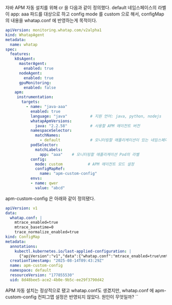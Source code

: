 자바 APM 자동 설치를 위해 cr 을 다음과 같이 정의했다.
default 네임스페이스의 라벨이 app: aaa 파드를 대상으로 하고
config mode 를 custom 으로 해서, configMap의 내용을 whatap.conf 에 반영하는게 목적이다. 

```yaml
apiVersion: monitoring.whatap.com/v2alpha1
kind: WhatapAgent
metadata:
  name: whatap
spec:
  features:
    k8sAgent:
      masterAgent:
        enabled: true
      nodeAgent:
        enabled: true
      gpuMonitoring:
        enabled: false
    apm:
     instrumentation:
       targets:
         - name: "java-aaa"
           enabled: true
           language: "java"          # 지원 언어: java, python, nodejs
           whatapApmVersions:
             java: "2.2.58"          # 사용할 APM 에이전트 버전
           namespaceSelector:
             matchNames:
               - default             # 모니터링할 애플리케이션이 있는 네임스페이스
           podSelector:
             matchLabels:
               app: "aaa"    # 모니터링할 애플리케이션 Pod의 라벨
           config:
             mode: custom           # APM 에이전트 모드 설정
             configMapRef:
               name: "apm-custom-config"
           envs:
           - name: qwer
             value: "abcd"
```

apm-custom-config 은 아래와 같이 정의됐다.
```yaml
apiVersion: v1
data:
  whatap.conf: |
    mtrace_enabled=true
    mtrace_basetime=0
    trace_normalize_enabled=true
kind: ConfigMap
metadata:
  annotations:
    kubectl.kubernetes.io/last-applied-configuration: |
      {"apiVersion":"v1","data":{"whatap.conf":"mtrace_enabled=true\nmtrace_basetime=0\ntrace_normalize_enabled=true\n"},"kind":"ConfigMap","metadata":{"annotations":{},"name":"apm-custom-config","namespace":"default"}}
  creationTimestamp: "2025-08-14T09:43:29Z"
  name: apm-custom-config
  namespace: default
  resourceVersion: "177855530"
  uid: 8d48bee5-ace2-4b0e-9b5c-ee29f3790d42
```

APM 자동 설치는 정상적으로 됐고 whatap.conf도 생겼지만, whatap.conf 에 apm-custom-config 컨피그맵 설정은 반영되지 않았다.
원인이 무엇일까?
``




